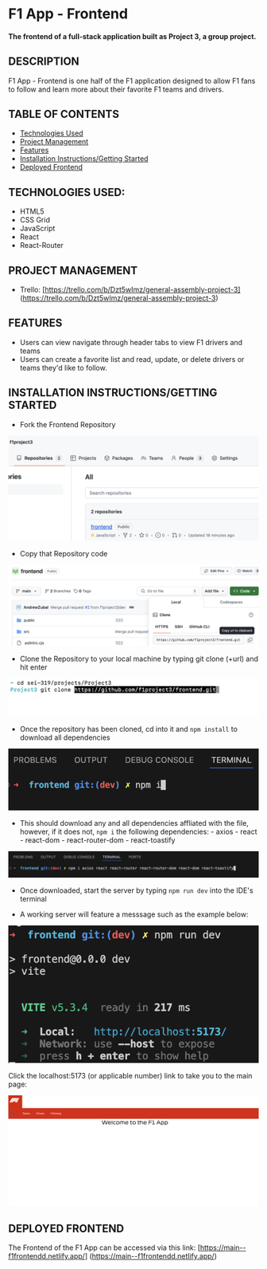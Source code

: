 # F1 App - Frontend

#### The frontend of a full-stack application built as Project 3, a group project.

## DESCRIPTION 
F1 App - Frontend is one half of the F1 application designed to allow F1 fans to follow and learn more about their favorite F1 teams and drivers. 

## TABLE OF CONTENTS
* [Technologies Used](#technologiesused)
* [Project Management](#projectmanagement)
* [Features](#features)
* [Installation Instructions/Getting Started](#installation-instructionsgetting-started)
* [Deployed Frontend](#deployedfrontend)

## <a name="technologiesused"></a>TECHNOLOGIES USED: 
* HTML5 
* CSS Grid 
* JavaScript 
* React
* React-Router 

## <a name="projectmanagement"></a>PROJECT MANAGEMENT 
* Trello: [https://trello.com/b/Dzt5wImz/general-assembly-project-3] (https://trello.com/b/Dzt5wImz/general-assembly-project-3)

## <a name="features"></a>FEATURES
* Users can view navigate through header tabs to view F1 drivers and teams
* Users can create a favorite list and read, update, or delete drivers or teams they'd like to follow. 

## <a name="installationinstructions/gettingstarted"></a>INSTALLATION INSTRUCTIONS/GETTING STARTED
* Fork the Frontend Repository 

 ![Fork Frontend Repository](./src/assets/photos/frontend_repo.png)

* Copy that Repository code 

![Copy Frontend Repository Code](./src/assets/photos/frontend_copy_code.png)

* Clone the Repository to your local machine by typing git clone (+url) and hit enter 

 ![Create Repo Directory](./src/assets/photos/frontend%20git%20clone.png)

* Once the repository has been cloned, cd into it and `npm install` to download all dependencies

 ![NPM Install](./src/assets/photos/frontend%20npm%20i%20.png)
 
* This should download any and all dependencies affliated with the file, however, if it does not, `npm i` the following dependencies: 
        - axios 
        - react
        - react-dom 
        - react-router-dom
        - react-toastify

 ![Downloading Dependencies Individually](./src/assets/photos/npm%20i%20dependencies%20.png)

* Once downloaded, start the server by typing `npm run dev` into the IDE's terminal 

* A working server will feature a messsage such as the example below: 

 ![Frontend React server Working](./src/assets/photos/frontend_server_working.png)

 Click the localhost:5173 (or applicable number) link to take you to the main page:

 ![Frontend HomePage](./src/assets/photos/F1_Homepage.png) 

## <a name="deployedfrontend"></a>DEPLOYED FRONTEND
The Frontend of the F1 App can be accessed via this link: [https://main--f1frontendd.netlify.app/] (https://main--f1frontendd.netlify.app/) 